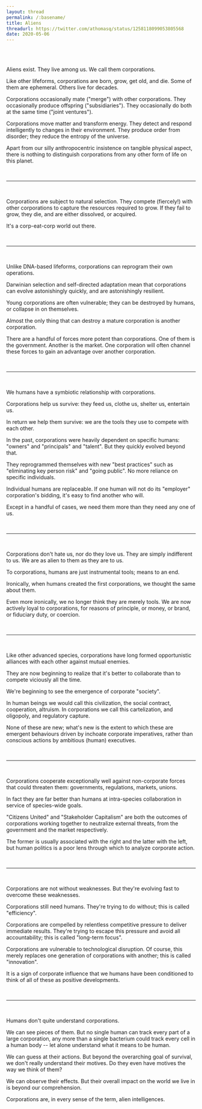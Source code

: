 ```yaml
---
layout: thread
permalink: /:basename/
title: Aliens
threadurl: https://twitter.com/athomasq/status/1258118099053805568
date: 2020-05-06
---
```


<br/>
<br/>

Aliens exist.  They live among us.  We call them corporations.

Like other lifeforms, corporations are born, grow, get old, and die.  Some of them are ephemeral.  Others live for decades.

Corporations occasionally mate ("merge") with other corporations.  They occasionally produce offspring ("subsidiaries").  They occasionally do both at the same time ("joint ventures").

Corporations move matter and transform energy.  They detect and respond intelligently to changes in their environment.  They produce order from disorder; they reduce the entropy of the universe. 

Apart from our silly anthropocentric insistence on tangible physical aspect, there is nothing to distinguish corporations from any other form of life on this planet.


<br/>

----

<br/>


Corporations are subject to natural selection.  They compete (fiercely!) with other corporations to capture the resources required to grow.  If they fail to grow, they die, and are either dissolved, or acquired.

It's a corp-eat-corp world out there.


<br/>

----

<br/>


Unlike DNA-based lifeforms, corporations can reprogram their own operations.  

Darwinian selection and self-directed adaptation mean that corporations can evolve astonishingly quickly, and are astonishingly resilient.

Young corporations are often vulnerable; they can be destroyed by humans, or collapse in on themselves.  

Almost the only thing that can destroy a mature corporation is another corporation.

There are a handful of forces more potent than corporations.  One of them is the government.  Another is the market.  One corporation will often channel these forces to gain an advantage over another corporation.


<br/>

----

<br/>


We humans have a symbiotic relationship with corporations.  

Corporations help us survive: they feed us, clothe us, shelter us, entertain us.  

In return we help them survive: we are the tools they use to compete with each other. 

In the past, corporations were heavily dependent on specific humans: "owners" and "principals" and "talent".  But they quickly evolved beyond that.

They reprogrammed themselves with new "best practices" such as "eliminating key person risk" and "going public".  No more reliance on specific individuals. 

Individual humans are replaceable.  If one human will not do its "employer" corporation's bidding, it's easy to find another who will.  

Except in a handful of cases, we need them more than they need any one of us.

<br/>

----

<br/>


Corporations don't hate us, nor do they love us.  They are simply indifferent to us.  We are as alien to them as they are to us.

To corporations, humans are just instrumental tools; means to an end.  

Ironically, when humans created the first corporations, we thought the same about them.

Even more ironically, we no longer think they are merely tools.  We are now actively loyal to corporations, for reasons of principle, or money, or brand, or fiduciary duty, or coercion.




<br/>

----

<br/>



Like other advanced species, corporations have long formed opportunistic alliances with each other against mutual enemies.

They are now beginning to realize that it's better to collaborate than to compete viciously all the time. 

We're beginning to see the emergence of corporate "society".

In human beings we would call this civilization, the social contract, cooperation, altruism.  In corporations we call this cartelization, and oligopoly, and regulatory capture.

None of these are new; what's new is the extent to which these are emergent behaviours driven by inchoate corporate imperatives, rather than conscious actions by ambitious (human) executives.


<br/>

----

<br/>


Corporations cooperate exceptionally well against non-corporate forces that could threaten them: governments, regulations, markets, unions.

In fact they are far better than humans at intra-species collaboration in service of species-wide goals.  

"Citizens United" and "Stakeholder Capitalism" are both the outcomes of corporations working together to neutralize external threats, from the government and the market respectively.

The former is usually associated with the right and the latter with the left, but human politics is a poor lens through which to analyze corporate action.



<br/>

----

<br/>


Corporations are not without weaknesses.  But they're evolving fast to overcome these weaknesses.

Corporations still need humans.  They're trying to do without; this is called "efficiency".  

Corporations are compelled by relentless competitive pressure to deliver immediate results.  They're trying to escape this pressure and avoid all accountability; this is called "long-term focus".  

Corporations are vulnerable to technological disruption.  Of course, this merely replaces one generation of corporations with another; this is called "innovation".

It is a sign of corporate influence that we humans have been conditioned to think of all of these as positive developments.


<br/>

----

<br/>


Humans don't quite understand corporations.  

We can see pieces of them.  But no single human can track every part of a large corporation, any more than a single bacterium could track every cell in a human body -- let alone understand what it means to be human.

We can guess at their actions.  But beyond the overarching goal of survival, we don't really understand their motives.  Do they even have motives the way we think of them?

We can observe their effects.  But their overall impact on the world we live in is beyond our comprehension.

Corporations are, in every sense of the term, alien intelligences.





<!--


Corporations are adept at co-opting humans to help them in the meta-game.  CEOs, politicians and lawyers are the most notable examples, and they are richly rewarded for their service.  

Corporation would love to get rid of humans, get rid of the government, and get rid of the market.  This would enable them to stop competing with each other.  Structural avoidance of accountability is a major evolutionary goal for corporations. 


-->